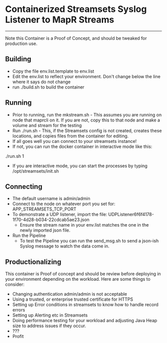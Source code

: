 # Containerized Streamsets Syslog Listener to MapR Streams
---------------
Note this Container is a Proof of Concept, and should be tweaked for production use. 


## Building

- Copy the file env.list.template to env.list
- Edit the env.list to reflect your environment. Don't change below the line where it says do not change
- run ./build.sh to build the container


## Running

- Prior to running, run the mkstream.sh - This assumes you are running on node that maprcli on it. If you are not, copy this to that node and make a volume and stream for the testing
- Run ./run.sh - This, if the Streamsets config is not created, creates these locations, and copies files from the container for editing. 
- If all goes well you can connect to your streamsets instance!
- If not, you can run the docker container in interactive mode  like this:

./run.sh 1

- If you are interactive mode, you can start the processes by typing /opt/streamsets/init.sh

## Connecting
- The default username is admin/admin
- Connect to the node on whatever port you set for: APP_STREAMSETS_TCP_PORT
- To demonstrate a UDP listener, import the file: UDPListener6f6f4178-1f70-4d28-b034-22cdcab5ae23.json
  - Ensure the stream name in your env.list matches the one in the newly imported json file. 
- Run the Pipeline
  - To test the Pipeline you can run the send_msg.sh to send a json-ish Syslog message to watch the data come in. 

## Productionalizing

This container is Proof of concept and should be review before deploying in your environment depending on the workload. Here are some things to consider:

- Changing authentication admin/admin is not acceptable
- Using a trusted, or enterprise trusted certificate for HTTPS
- Setting up Error conditions in streamsets to know how to handle record errors
- Setting up Alerting etc in Streamsets
- Doing performance testing for your workload and adjusting Java Heap size to address issues if they occur. 
- ???
- Profit

